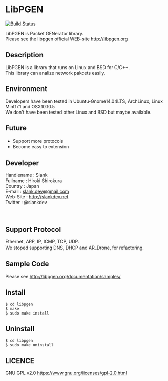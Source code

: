 # LibPGEN

[![Build Status](https://travis-ci.org/slankdev/libpgen.svg?branch=master)](https://travis-ci.org/slankdev/libpgen)

LibPGEN is Packet GENerator library.  
Please see the libpgen official WEB-site http://libpgen.org

## Description
LibPGEN is a library that runs on Linux and BSD for C/C++.  
This library can analize network pakcets easily.


## Environment
Developers have been tested in Ubuntu-Gnome14.04LTS, ArchLinux, Linux Mint17.1 and OSX10.10.5  
We don't have been tested other Linux and BSD but maybe available.

 

## Future
* Support more protocols　
* Become easy to extension 


## Developer
Handlename  : Slank  
Fullname    : Hiroki Shirokura  
Country     : Japan  
E-mail      : slank.dev@gmail.com  
Web-Site    : http://slankdev.net  
Twitter     : @slankdev  

　
## Support Protocol
Ethernet, ARP, IP, ICMP, TCP, UDP.  
We stoped supporting DNS, DHCP and AR_Drone, for refactoring. 
　
## Sample Code

Please see http://libpgen.org/documentation/samples/



## Install

	$ cd libpgen
	$ make
	$ sudo make install

## Uninstall 

	$ cd libpgen
	$ sudo make uninstall


## LICENCE

GNU GPL v2.0 https://www.gnu.org/licenses/gpl-2.0.html 
